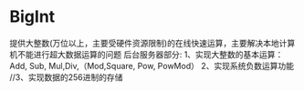 # BigInt
提供大整数(万位以上，主要受硬件资源限制)的在线快速运算，主要解决本地计算机不能进行超大数据运算的问题
后台服务器部分:
             1、实现大整数的基本运算：Add, Sub, Mul,Div,（Mod,Square, Pow, PowMod）
             2、实现系统负数运算功能
           //3、实现数据的256进制的存储
